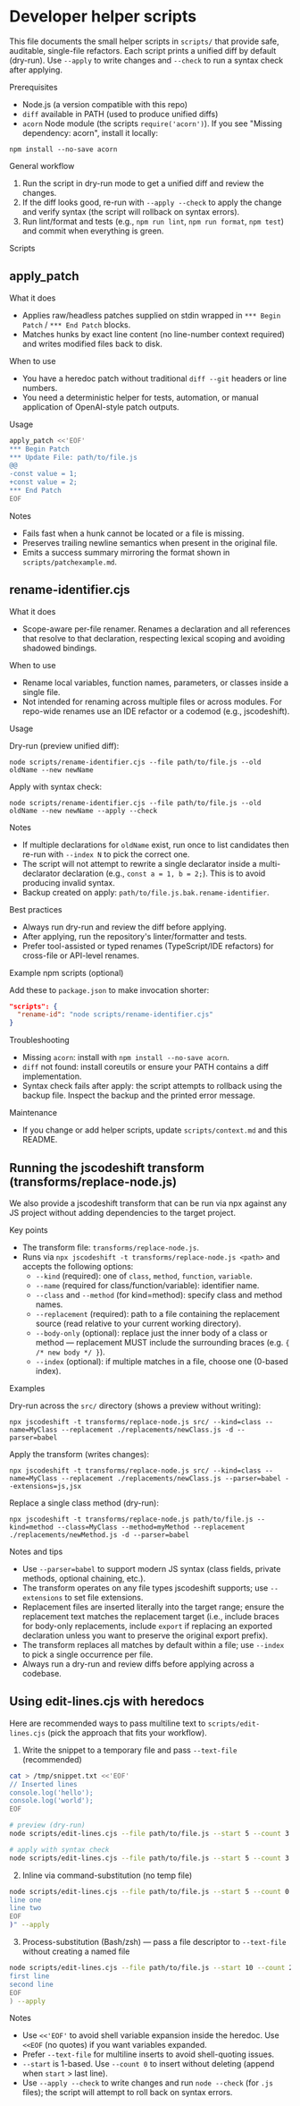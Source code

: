 # Developer helper scripts

This file documents the small helper scripts in `scripts/` that provide safe, auditable, single-file refactors. Each script prints a unified diff by default (dry-run). Use `--apply` to write changes and `--check` to run a syntax check after applying.

Prerequisites

- Node.js (a version compatible with this repo)
- `diff` available in PATH (used to produce unified diffs)
- `acorn` Node module (the scripts `require('acorn')`). If you see "Missing dependency: acorn", install it locally:

```
npm install --no-save acorn
```

General workflow

1. Run the script in dry-run mode to get a unified diff and review the changes.
2. If the diff looks good, re-run with `--apply --check` to apply the change and verify syntax (the script will rollback on syntax errors).
3. Run lint/format and tests (e.g., `npm run lint`, `npm run format`, `npm test`) and commit when everything is green.

Scripts

## apply_patch

What it does

- Applies raw/headless patches supplied on stdin wrapped in `*** Begin Patch` / `*** End Patch` blocks.
- Matches hunks by exact line content (no line-number context required) and writes modified files back to disk.

When to use

- You have a heredoc patch without traditional `diff --git` headers or line numbers.
- You need a deterministic helper for tests, automation, or manual application of OpenAI-style patch outputs.

Usage

```bash
apply_patch <<'EOF'
*** Begin Patch
*** Update File: path/to/file.js
@@
-const value = 1;
+const value = 2;
*** End Patch
EOF
```

Notes

- Fails fast when a hunk cannot be located or a file is missing.
- Preserves trailing newline semantics when present in the original file.
- Emits a success summary mirroring the format shown in `scripts/patchexample.md`.


## rename-identifier.cjs

What it does

- Scope-aware per-file renamer. Renames a declaration and all references that resolve to that declaration, respecting lexical scoping and avoiding shadowed bindings.

When to use

- Rename local variables, function names, parameters, or classes inside a single file.
- Not intended for renaming across multiple files or across modules. For repo-wide renames use an IDE refactor or a codemod (e.g., jscodeshift).

Usage

Dry-run (preview unified diff):

```
node scripts/rename-identifier.cjs --file path/to/file.js --old oldName --new newName
```

Apply with syntax check:

```
node scripts/rename-identifier.cjs --file path/to/file.js --old oldName --new newName --apply --check
```

Notes

- If multiple declarations for `oldName` exist, run once to list candidates then re-run with `--index N` to pick the correct one.
- The script will not attempt to rewrite a single declarator inside a multi-declarator declaration (e.g., `const a = 1, b = 2;`). This is to avoid producing invalid syntax.
- Backup created on apply: `path/to/file.js.bak.rename-identifier`.

Best practices

- Always run dry-run and review the diff before applying.
- After applying, run the repository's linter/formatter and tests.
- Prefer tool-assisted or typed renames (TypeScript/IDE refactors) for cross-file or API-level renames.

Example npm scripts (optional)

Add these to `package.json` to make invocation shorter:

```json
"scripts": {
  "rename-id": "node scripts/rename-identifier.cjs"
}
```

Troubleshooting

- Missing `acorn`: install with `npm install --no-save acorn`.
- `diff` not found: install coreutils or ensure your PATH contains a diff implementation.
- Syntax check fails after apply: the script attempts to rollback using the backup file. Inspect the backup and the printed error message.

Maintenance

- If you change or add helper scripts, update `scripts/context.md` and this README.

## Running the jscodeshift transform (transforms/replace-node.js)

We also provide a jscodeshift transform that can be run via npx against any JS project without adding dependencies to the target project.

Key points

- The transform file: `transforms/replace-node.js`.
- Runs via `npx jscodeshift -t transforms/replace-node.js <path>` and accepts the following options:
  - `--kind` (required): one of `class`, `method`, `function`, `variable`.
  - `--name` (required for class/function/variable): identifier name.
  - `--class` and `--method` (for kind=method): specify class and method names.
  - `--replacement` (required): path to a file containing the replacement source (read relative to your current working directory).
  - `--body-only` (optional): replace just the inner body of a class or method — replacement MUST include the surrounding braces (e.g. `{ /* new body */ }`).
  - `--index` (optional): if multiple matches in a file, choose one (0-based index).

Examples

Dry-run across the `src/` directory (shows a preview without writing):

```
npx jscodeshift -t transforms/replace-node.js src/ --kind=class --name=MyClass --replacement ./replacements/newClass.js -d --parser=babel
```

Apply the transform (writes changes):

```
npx jscodeshift -t transforms/replace-node.js src/ --kind=class --name=MyClass --replacement ./replacements/newClass.js --parser=babel --extensions=js,jsx
```

Replace a single class method (dry-run):

```
npx jscodeshift -t transforms/replace-node.js path/to/file.js --kind=method --class=MyClass --method=myMethod --replacement ./replacements/newMethod.js -d --parser=babel
```

Notes and tips

- Use `--parser=babel` to support modern JS syntax (class fields, private methods, optional chaining, etc.).
- The transform operates on any file types jscodeshift supports; use `--extensions` to set file extensions.
- Replacement files are inserted literally into the target range; ensure the replacement text matches the replacement target (i.e., include braces for body-only replacements, include `export` if replacing an exported declaration unless you want to preserve the original export prefix).
- The transform replaces all matches by default within a file; use `--index` to pick a single occurrence per file.
- Always run a dry-run and review diffs before applying across a codebase.

## Using edit-lines.cjs with heredocs

Here are recommended ways to pass multiline text to `scripts/edit-lines.cjs` (pick the approach that fits your workflow).

1. Write the snippet to a temporary file and pass `--text-file` (recommended)

```bash
cat > /tmp/snippet.txt <<'EOF'
// Inserted lines
console.log('hello');
console.log('world');
EOF

# preview (dry-run)
node scripts/edit-lines.cjs --file path/to/file.js --start 5 --count 3 --text-file /tmp/snippet.txt

# apply with syntax check
node scripts/edit-lines.cjs --file path/to/file.js --start 5 --count 3 --text-file /tmp/snippet.txt --apply --check
```

2. Inline via command-substitution (no temp file)

```bash
node scripts/edit-lines.cjs --file path/to/file.js --start 5 --count 0 --text "$(cat <<'EOF'
line one
line two
EOF
)" --apply
```

3. Process-substitution (Bash/zsh) — pass a file descriptor to `--text-file` without creating a named file

```bash
node scripts/edit-lines.cjs --file path/to/file.js --start 10 --count 2 --text-file <(cat <<'EOF'
first line
second line
EOF
) --apply
```

Notes

- Use `<<'EOF'` to avoid shell variable expansion inside the heredoc. Use `<<EOF` (no quotes) if you want variables expanded.
- Prefer `--text-file` for multiline inserts to avoid shell-quoting issues.
- `--start` is 1-based. Use `--count 0` to insert without deleting (append when `start` > last line).
- Use `--apply --check` to write changes and run `node --check` (for `.js` files); the script will attempt to roll back on syntax errors.
